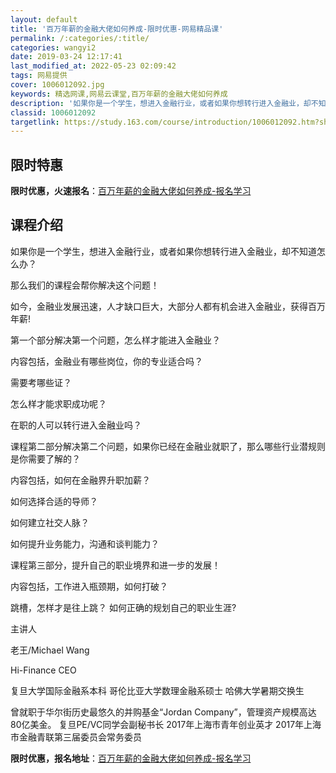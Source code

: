 ```yaml
---
layout: default
title: '百万年薪的金融大佬如何养成-限时优惠-网易精品课'
permalink: /:categories/:title/
categories: wangyi2
date: 2019-03-24 12:17:41
last_modified_at: 2022-05-23 02:09:42
tags: 网易提供
cover: 1006012092.jpg
keywords: 精选网课,网易云课堂,百万年薪的金融大佬如何养成
description: '如果你是一个学生，想进入金融行业，或者如果你想转行进入金融业，却不知道怎么办？那么我们的课程会帮你解决这个问题！如今，金'
classid: 1006012092
targetlink: https://study.163.com/course/introduction/1006012092.htm?share=1&shareId=1025206652&utm_campaign=share&utm_medium=iphoneShare&utm_source=&utm_u=1025206652
---
```


## 限时特惠

**限时优惠，火速报名**：[百万年薪的金融大佬如何养成-报名学习](https://study.163.com/course/introduction/1006012092.htm?share=1&shareId=1025206652&utm_campaign=share&utm_medium=iphoneShare&utm_source=&utm_u=1025206652)

## 课程介绍

如果你是一个学生，想进入金融行业，或者如果你想转行进入金融业，却不知道怎么办？

 那么我们的课程会帮你解决这个问题！ 

如今，金融业发展迅速，人才缺口巨大，大部分人都有机会进入金融业，获得百万年薪! 

第一个部分解决第一个问题，怎么样才能进入金融业？

 内容包括，金融业有哪些岗位，你的专业适合吗？

 需要考哪些证？ 

怎么样才能求职成功呢？ 

在职的人可以转行进入金融业吗？ 

课程第二部分解决第二个问题，如果你已经在金融业就职了，那么哪些行业潜规则是你需要了解的？ 

内容包括，如何在金融界升职加薪？

 如何选择合适的导师？

 如何建立社交人脉？ 

如何提升业务能力，沟通和谈判能力？

 课程第三部分，提升自己的职业境界和进一步的发展！ 

内容包括，工作进入瓶颈期，如何打破？ 

跳槽，怎样才是往上跳？ 如何正确的规划自己的职业生涯?



主讲人

老王/Michael Wang

Hi-Finance CEO



复旦大学国际金融系本科 哥伦比亚大学数理金融系硕士 哈佛大学暑期交换生

曾就职于华尔街历史最悠久的并购基金“Jordan Company”，管理资产规模高达80亿美金。 复旦PE/VC同学会副秘书长 2017年上海市青年创业英才 2017年上海市金融青联第三届委员会常务委员

**限时优惠，报名地址**：[百万年薪的金融大佬如何养成-报名学习](https://study.163.com/course/introduction/1006012092.htm?share=1&shareId=1025206652&utm_campaign=share&utm_medium=iphoneShare&utm_source=&utm_u=1025206652)

